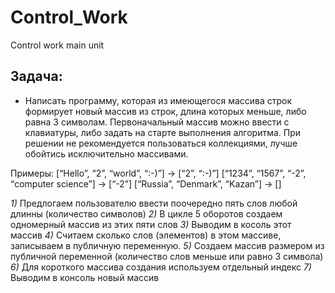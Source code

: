 # Control_Work
Control work main unit
## Задача:
 * Написать программу, которая из имеющегося массива строк формирует новый массив из строк, длина которых меньше, либо равна 3 символам. Первоначальный массив можно ввести с клавиатуры, либо задать на старте выполнения алгоритма. При решении не рекомендуется пользоваться коллекциями, лучше обойтись исключительно массивами. 

Примеры:
[“Hello”, “2”, “world”, “:-)”] → [“2”, “:-)”]
[“1234”, “1567”, “-2”, “computer science”] → [“-2”]
[“Russia”, “Denmark”, “Kazan”] → []

*1)* Предлогаем пользователю ввести поочередно пять слов любой длинны (количество символов)
*2)* В цикле 5 оборотов создаем одномерный массив из этих пяти слов
*3)* Выводим в косоль этот массив
*4)* Считаем сколько слов (элементов) в этом массиве, записываем в публичную переменную.
*5)* Создаем массив размером из публичной переменной (количество слов меньше или равно 3 символа)
*6)* Для короткого массива создания используем отдельный индекс
*7)* Выводим в консоль новый массив